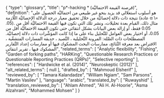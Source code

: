 {
    "type": "glossary",
    "title": "p*-hacking * (قرصنة القيمة الاحتماليَّة)",
    "definition": "هو أسلوب استغلالي قد يزيد بنحو غير طبيعي من احتماليَّة  الحصول على نتيجة ذات دلالة إحصائيَّة من خلال تحقيق معيار درجة الدلالة الإحصائيَّة اللَّازمة (عادة α \\= .05). مثال ذلك، القيام بعدة تحليلات، ونشر تلك التي تكون فيها القيمة الاحتماليَّة أقل من 0.05 فقط، أو إزالة بعض البيانات بشكل انتقائي حتى تكون القيمة الاحتماليَّة أقل من 0.05، أو اختيار بعض العوامل للتَّحليل بناء على ما إذا كانت المؤشِّرات ذات دلالة إحصائيَّة. المصطلحات ذات الصِّلة:  المرونة التَّحليلية ، التَّصيد ، حديقة المسارات المتشعِّبة ، الافتراض بعد معرفة النَّتائج، ممارسات البحث المشكوك فيها أو ممارسات إعداد التَّقارير المشكوك فيها ، تقرير انتقائي",
    "related_terms": [
        "Analytic flexibility",
        "Fishing",
        "Garden of forking paths",
        "HARKing",
        "Questionable Research Practices or Questionable Reporting Practices (QRPs)",
        "Selective reporting"
    ],
    "references": [
        "Hardwicke et al. (2014)",
        "Neuroskeptic (2012)"
    ],
    "alt_related_terms": [
        null
    ],
    "drafted_by": [
        "Mahmoud Elsherif"
    ],
    "reviewed_by": [
        "Tamara Kalandadze",
        "William Ngiam",
        "Sam Parsons",
        "Martin Vasilev"
    ],
    "language": "arabic",
    "translated_by": [
        "Ruwayshid"
    ],
    "translation_reviewed_by": [
        "Ahlam Ahmed",
        "Ali H. Al-Hoorie",
        "Asma Alzahrani",
        "Mohammed Mohsen"
    ]
}
